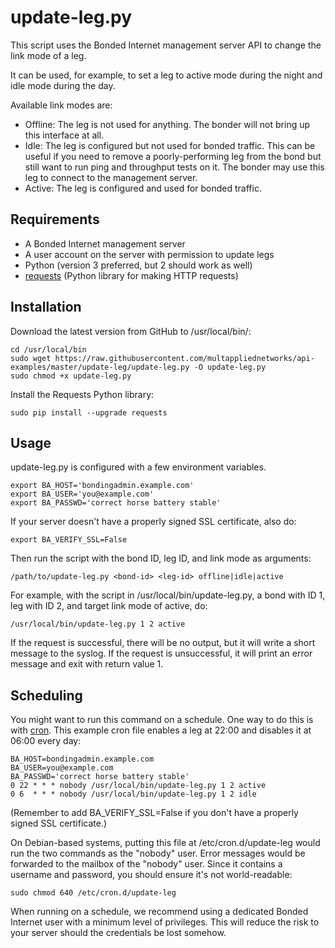 # update-leg.py

This script uses the Bonded Internet management server API to change the link mode of a leg.

It can be used, for example, to set a leg to active mode during the night and idle mode during the day.

Available link modes are:

* Offline: The leg is not used for anything. The bonder will not bring up this interface at all.
* Idle: The leg is configured but not used for bonded traffic. This can be useful if you need to remove a poorly-performing leg from the bond but still want to run ping and throughput tests on it. The bonder may use this leg to connect to the management server.
* Active: The leg is configured and used for bonded traffic.

## Requirements

* A Bonded Internet management server
* A user account on the server with permission to update legs
* Python (version 3 preferred, but 2 should work as well)
* [requests](http://python-requests.org) (Python library for making HTTP requests)

## Installation

Download the latest version from GitHub to /usr/local/bin/:

```
cd /usr/local/bin
sudo wget https://raw.githubusercontent.com/multappliednetworks/api-examples/master/update-leg/update-leg.py -O update-leg.py
sudo chmod +x update-leg.py
```
Install the Requests Python library:

```
sudo pip install --upgrade requests
```

## Usage

update-leg.py is configured with a few environment variables.

```
export BA_HOST='bondingadmin.example.com'
export BA_USER='you@example.com'
export BA_PASSWD='correct horse battery stable'
```

If your server doesn't have a properly signed SSL certificate, also do:
```
export BA_VERIFY_SSL=False
```

Then run the script with the bond ID, leg ID, and link mode as arguments:

```
/path/to/update-leg.py <bond-id> <leg-id> offline|idle|active
```

For example, with the script in /usr/local/bin/update-leg.py, a bond with ID 1, leg with ID 2, and target link mode of active, do:

```
/usr/local/bin/update-leg.py 1 2 active
```

If the request is successful, there will be no output, but it will write a short message to the syslog. If the request is unsuccessful, it will print an error message and exit with return value 1.


## Scheduling

You might want to run this command on a schedule. One way to do this is with [cron](http://man7.org/linux/man-pages/man5/crontab.5.html). This example cron file enables a leg at 22:00 and disables it at 06:00 every day:

```
BA_HOST=bondingadmin.example.com
BA_USER=you@example.com
BA_PASSWD='correct horse battery stable'
0 22 * * * nobody /usr/local/bin/update-leg.py 1 2 active
0 6  * * * nobody /usr/local/bin/update-leg.py 1 2 idle
```

(Remember to add BA_VERIFY_SSL=False if you don't have a properly signed SSL certificate.)

On Debian-based systems, putting this file at /etc/cron.d/update-leg would run the two commands as the "nobody" user. Error messages would be forwarded to the mailbox of the "nobody" user. Since it contains a username and password, you should ensure it's not world-readable:

```
sudo chmod 640 /etc/cron.d/update-leg
```

When running on a schedule, we recommend using a dedicated Bonded Internet user with a minimum level of privileges. This will reduce the risk to your server should the credentials be lost somehow.

